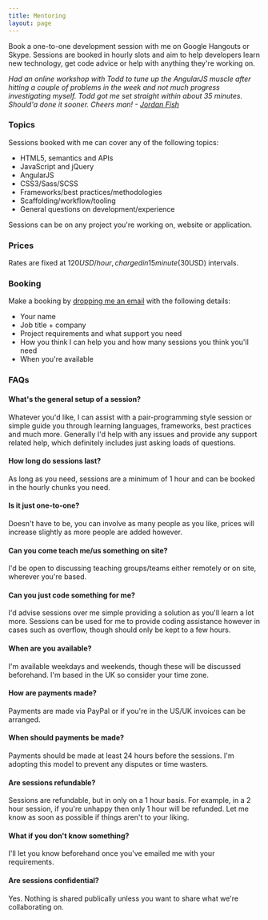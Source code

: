 ```yaml
---
title: Mentoring
layout: page
---
```


Book a one-to-one development session with me on Google Hangouts or Skype. Sessions are booked in hourly slots and aim to help developers learn new technology, get code advice or help with anything they're working on.

_Had an online workshop with Todd to tune up the AngularJS muscle after hitting a couple of problems in the week and not much progress investigating myself. Todd got me set straight within about 35 minutes. Should'a done it sooner. Cheers man! - [Jordan Fish](https://twitter.com/jordanfish)_

### Topics
Sessions booked with me can cover any of the following topics:

* HTML5, semantics and APIs
* JavaScript and jQuery
* AngularJS
* CSS3/Sass/SCSS
* Frameworks/best practices/methodologies
* Scaffolding/workflow/tooling
* General questions on development/experience

Sessions can be on any project you're working on, website or application.

### Prices
Rates are fixed at $120USD/hour, charged in 15 minute ($30USD) intervals.

### Booking
Make a booking by [dropping me an email](/contact) with the following details:

* Your name
* Job title + company
* Project requirements and what support you need
* How you think I can help you and how many sessions you think you'll need
* When you're available

### FAQs

#### What's the general setup of a session?
Whatever you'd like, I can assist with a pair-programming style session or simple guide you through learning languages, frameworks, best practices and much more. Generally I'd help with any issues and provide any support related help, which definitely includes just asking loads of questions.

#### How long do sessions last?
As long as you need, sessions are a minimum of 1 hour and can be booked in the hourly chunks you need.

#### Is it just one-to-one?
Doesn't have to be, you can involve as many people as you like, prices will increase slightly as more people are added however.

#### Can you come teach me/us something on site?
I'd be open to discussing teaching groups/teams either remotely or on site, wherever you're based.

#### Can you just code something for me?
I'd advise sessions over me simple providing a solution as you'll learn a lot more. Sessions can be used for me to provide coding assistance however in cases such as overflow, though should only be kept to a few hours.

#### When are you available?
I'm available weekdays and weekends, though these will be discussed beforehand. I'm based in the UK so consider your time zone.

#### How are payments made?
Payments are made via PayPal or if you're in the US/UK invoices can be arranged.

#### When should payments be made?
Payments should be made at least 24 hours before the sessions. I'm adopting this model to prevent any disputes or time wasters.

#### Are sessions refundable?
Sessions are refundable, but in only on a 1 hour basis. For example, in a 2 hour session, if you're unhappy then only 1 hour will be refunded. Let me know as soon as possible if things aren't to your liking.

#### What if you don't know something?
I'll let you know beforehand once you've emailed me with your requirements.

#### Are sessions confidential?
Yes. Nothing is shared publically unless you want to share what we're collaborating on.
